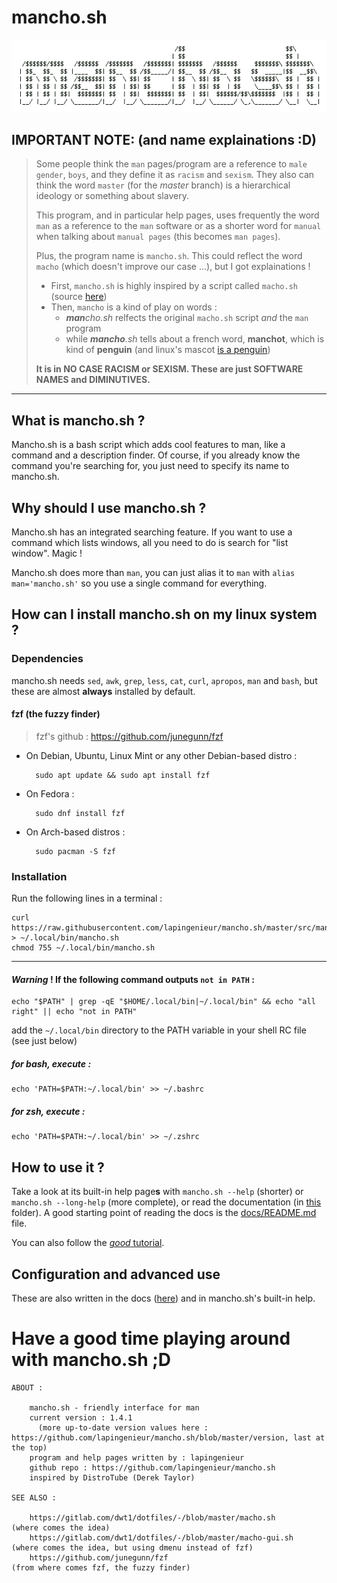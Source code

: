# mancho.sh

![mancho.sh-logo2](./images/mancho_logo2.png)

## IMPORTANT NOTE: (and name explainations :D)

> Some people think the `man` pages/program are a reference to `male gender`, `boys`, and they define it as `racism` and `sexism`.
> They also can think the word `master` (for the *master* branch) is a hierarchical ideology or something about slavery.
> 
> This program, and in particular help pages, uses frequently the word `man` as a reference to the `man` software or as a shorter word for `manual` when talking about `manual pages` (this becomes `man pages`).
> 
> Plus, the program name is `mancho.sh`. This could reflect the word `macho` (which doesn't improve our case ...), but I got explainations !
> * First, `mancho.sh` is highly inspired by a script called `macho.sh` (source [here](https://gitlab.com/dwt1/dotfiles/-/blob/master/macho.sh))
> * Then, `mancho` is a kind of play on words :
>   * ***man**cho.sh* relfects the original `macho.sh` script _and_ the `man` program
>   * while ***mancho**.sh* tells about a french word, **manchot**, which is kind of **penguin** (and linux's mascot [is a penguin](https://en.wikipedia.org/wiki/Tux_(mascot)))
> 
> **It is in NO CASE RACISM or SEXISM. These are just SOFTWARE NAMES and DIMINUTIVES.**

---

## What is mancho.sh ?

Mancho.sh is a bash script which adds cool features to man, like a command and a description finder. Of course, if you already know the command you're searching for, you just need to specify its name to mancho.sh.

## Why should I use mancho.sh ?

Mancho.sh has an integrated searching feature. If you want to use a command which lists windows, all you need to do is search for "list window". Magic !

Mancho.sh does more than `man`, you can just alias it to `man` with `alias man='mancho.sh'` so you use a single command for everything.

## How can I install mancho.sh on my linux system ?

### Dependencies

mancho.sh needs `sed`, `awk`, `grep`, `less`, `cat`, `curl`, `apropos`, `man` and `bash`, but these are almost **always** installed by default.

#### fzf (the fuzzy finder)

> fzf's github : https://github.com/junegunn/fzf

* On Debian, Ubuntu, Linux Mint or any other Debian-based distro :

        sudo apt update && sudo apt install fzf

* On Fedora :

        sudo dnf install fzf

* On Arch-based distros :

        sudo pacman -S fzf

### Installation

Run the following lines in a terminal :

	curl https://raw.githubusercontent.com/lapingenieur/mancho.sh/master/src/mancho.sh > ~/.local/bin/mancho.sh
	chmod 755 ~/.local/bin/mancho.sh

---

#### _Warning_ ! If the following command outputs `not in PATH` :

	echo "$PATH" | grep -qE "$HOME/.local/bin|~/.local/bin" && echo "all right" || echo "not in PATH"

add the `~/.local/bin` directory to the PATH variable in your shell RC file (see just below)

##### for bash, execute :

	echo 'PATH=$PATH:~/.local/bin' >> ~/.bashrc

##### for zsh, execute :

	echo 'PATH=$PATH:~/.local/bin' >> ~/.zshrc

## How to use it ?

Take a look at its built-in help page**s** with `mancho.sh --help` (shorter) or `mancho.sh --long-help` (more complete), or read the documentation (in [this](https://github.com/lapingenieur/mancho.sh/tree/master/docs) folder). A good starting point of reading the docs is the [docs/README.md](https://github.com/lapingenieur/mancho.sh/tree/master/docs/README.md) file.

You can also follow the [*good* tutorial](https://github.com/lapingenieur/mancho.sh/tree/master/docs/tutorial.md).

## Configuration and advanced use

These are also written in the docs ([here](https://github.com/lapingenieur/mancho.sh/tree/master/docs)) and in mancho.sh's built-in help.

# Have a good time playing around with mancho.sh ;D

    ABOUT :

        mancho.sh - friendly interface for man
        current version : 1.4.1
	      (more up-to-date version values here : https://github.com/lapingenieur/mancho.sh/blob/master/version, last at the top)
        program and help pages written by : lapingenieur
        github repo : https://github.com/lapingenieur/mancho.sh
        inspired by DistroTube (Derek Taylor)

    SEE ALSO :

        https://gitlab.com/dwt1/dotfiles/-/blob/master/macho.sh                      (where comes the idea)
        https://gitlab.com/dwt1/dotfiles/-/blob/master/macho-gui.sh                  (where comes the idea, but using dmenu instead of fzf)
        https://github.com/junegunn/fzf                                              (from where comes fzf, the fuzzy finder)
